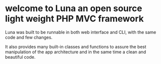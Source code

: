 # welcome to Luna an open source light weight PHP MVC framework 
Luna was built to be runnable in both web interface and CLI, with the same code and few changes.

It also provides many built-in classes and functions to assure the best manipulation of the app architecture and in the same time a clean and beautiful code.
